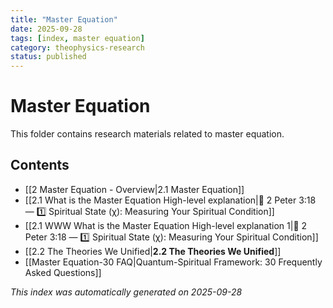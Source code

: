 ```yaml
---
title: "Master Equation"
date: 2025-09-28
tags: [index, master equation]
category: theophysics-research
status: published
---
```


# Master Equation

This folder contains research materials related to master equation.

## Contents

- [[2 Master Equation - Overview|2.1 Master Equation]]
- [[2.1 What is the Master Equation High-level explanation|📜 2 Peter 3:18 — 1️⃣ Spiritual State (χ): Measuring Your Spiritual Condition]]
- [[2.1 WWW What is the Master Equation High-level explanation 1|📜 2 Peter 3:18 — 1️⃣ Spiritual State (χ): Measuring Your Spiritual Condition]]
- [[2.2 The Theories We Unified|**2.2 The Theories We Unified**]]
- [[Master Equation-30 FAQ|Quantum-Spiritual Framework: 30 Frequently Asked Questions]]

*This index was automatically generated on 2025-09-28*